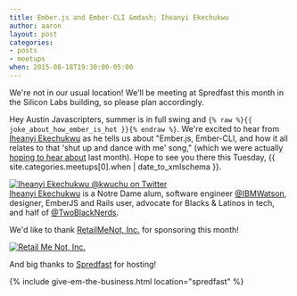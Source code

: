 ```yaml
---
title: Ember.js and Ember-CLI &mdash; Iheanyi Ekechukwu
author: aaron
layout: post
categories:
- posts
- meetups
when: 2015-08-18T19:30:00-05:00
---
```


<div class="ajs-box">
  We're not in our usual location! We'll be meeting at Spredfast this month in the Silicon Labs building, so please plan accordingly.
</div>

Hey Austin Javascripters, summer is in full swing and `{% raw %}{{ joke_about_how_ember_is_hot }}{% endraw %}`. We're excited to hear from [Iheanyi Ekechukwu][] as he tells us about "Ember.js, Ember-CLI, and how it all relates to that 'shut up and dance with me' song," (which we were actually [hoping to hear about][] last month). Hope to see you there this Tuesday, <x-date>{{ site.categories.meetups[0].when | date_to_xmlschema }}</x-date>.

<div class="media-object speaker-bio">
  <a href="https://twitter.com/kwuchu">
    <img alt="Iheanyi Ekechukwu @kwuchu on Twitter" src="https://avatars2.githubusercontent.com/u/956631?v=3&s=300" />
  </a>
  <div>
  <a href="https://twitter.com/kwuchu">Iheanyi Ekechukwu</a> is a Notre Dame alum, software engineer <a href="https://twitter.com/ibmwatson">@IBMWatson</a>, designer, EmberJS and Rails user, advocate for Blacks & Latinos in tech, and half of <a href="https://twitter.com/twoblacknerds">@TwoBlackNerds</a>.
  </div>
</div>

We'd like to thank [RetailMeNot, Inc.][] for sponsoring this month!

<div class="sponsor-logo">
  <a href="https://www.retailmenot.com">
    <img src="http://i.imgur.com/GAULdrg.png" alt="Retail Me Not, Inc." />
  </a>
</div>

And big thanks to [Spredfast][] for hosting!

{% include give-em-the-business.html location="spredfast" %}

[Iheanyi Ekechukwu]: http://www.iheanyi.com/
[hoping to hear about]: https://twitter.com/fivetanley/status/623620046338666497
[RetailMeNot, Inc.]: https://www.retailmenot.com
[Spredfast]: https://www.spredfast.com
